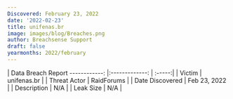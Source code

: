 ```yaml
---
Discovered: February 23, 2022
date: '2022-02-23'
title: unifenas.br
image: images/blog/Breaches.png
author: Breachsense Support
draft: false
yearmonths: 2022/february
---
```



| Data Breach Report
------------:   |:-------------:    | :-----:|
| Victim    | unifenas.br      | 
| Threat Actor    | RaidForums      | 
| Date Discovered    | Feb 23, 2022      | 
| Description    | N/A      | 
| Leak Size    | N/A      | 

